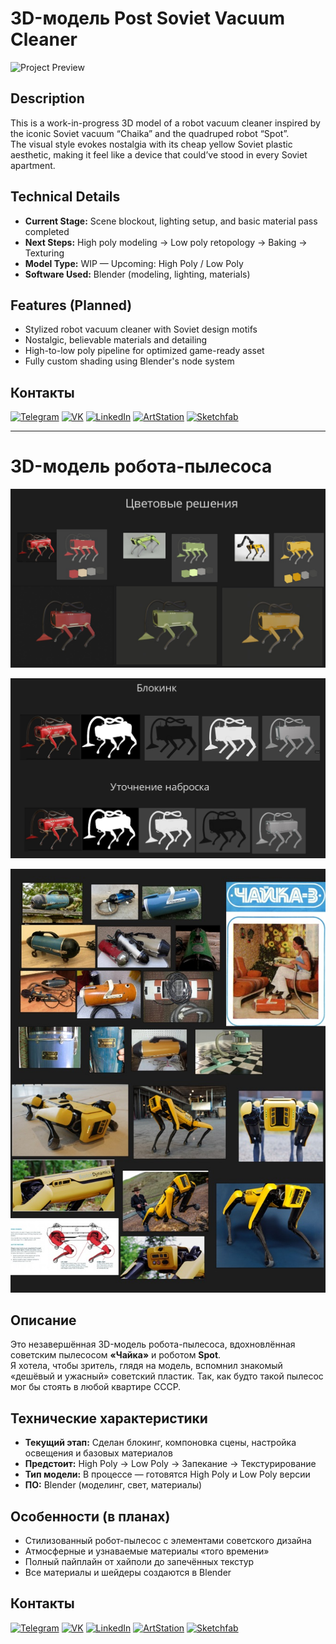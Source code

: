 
# 3D-модель Post Soviet Vacuum Cleaner

![Project Preview](https://github.com/RgAnna/chaika-robot-dog/blob/main/Refs/0001-0200.gif)

## Description

This is a work-in-progress 3D model of a robot vacuum cleaner inspired by the iconic Soviet vacuum “Chaika” and the quadruped robot “Spot”.  
The visual style evokes nostalgia with its cheap yellow Soviet plastic aesthetic, making it feel like a device that could’ve stood in every Soviet apartment.

## Technical Details

- **Current Stage:** Scene blockout, lighting setup, and basic material pass completed  
- **Next Steps:** High poly modeling → Low poly retopology → Baking → Texturing  
- **Model Type:** WIP — Upcoming: High Poly / Low Poly  
- **Software Used:** Blender (modeling, lighting, materials)  

## Features (Planned)

- Stylized robot vacuum cleaner with Soviet design motifs  
- Nostalgic, believable materials and detailing  
- High-to-low poly pipeline for optimized game-ready asset  
- Fully custom shading using Blender's node system

## Контакты

[![Telegram](https://img.shields.io/badge/-Telegram-2CA5E0?style=flat&logo=telegram&logoColor=white)](https://t.me/RgAnna_Art)  [![VK](https://img.shields.io/badge/-VK-4C75A3?style=flat&logo=vk&logoColor=white)](https://vk.com/rganna_art)  [![LinkedIn](https://img.shields.io/badge/-LinkedIn-0077B5?style=flat&logo=linkedin&logoColor=white)](https://www.linkedin.com/in/anna-rogova-487090370/)  [![ArtStation](https://img.shields.io/badge/-ArtStation-13AFF0?style=flat&logo=artstation&logoColor=white)](https://www.artstation.com/rganna)  [![Sketchfab](https://img.shields.io/badge/-Sketchfab-000000?style=flat&logo=sketchfab&logoColor=white)](https://sketchfab.com/RgAnna)

___

# 3D-модель робота-пылесоса 

![Project Preview](https://github.com/RgAnna/chaika-robot-dog/blob/main/Refs/chaika-robot-dog_02.jpg)

![Project Preview](https://github.com/RgAnna/chaika-robot-dog/blob/main/Refs/chaika-robot-dog_03.jpg)

![Project Preview](https://github.com/RgAnna/chaika-robot-dog/blob/main/Refs/chaika-robot-dog_04.jpg)

## Описание

Это незавершённая 3D-модель робота-пылесоса, вдохновлённая советским пылесосом **«Чайка»** и роботом **Spot**.  
Я хотела, чтобы зритель, глядя на модель, вспомнил знакомый «дешёвый и ужасный» советский пластик. Так, как будто такой пылесос мог бы стоять в любой квартире СССР.

## Технические характеристики

- **Текущий этап:** Сделан блокинг, компоновка сцены, настройка освещения и базовых материалов  
- **Предстоит:** High Poly → Low Poly → Запекание → Текстурирование  
- **Тип модели:** В процессе — готовятся High Poly и Low Poly версии  
- **ПО:** Blender (моделинг, свет, материалы)  

## Особенности (в планах)

- Стилизованный робот-пылесос с элементами советского дизайна  
- Атмосферные и узнаваемые материалы «того времени»  
- Полный пайплайн от хайполи до запечённых текстур  
- Все материалы и шейдеры создаются в Blender

## Контакты

[![Telegram](https://img.shields.io/badge/-Telegram-2CA5E0?style=flat&logo=telegram&logoColor=white)](https://t.me/RgAnna_Art)  [![VK](https://img.shields.io/badge/-VK-4C75A3?style=flat&logo=vk&logoColor=white)](https://vk.com/rganna_art)  [![LinkedIn](https://img.shields.io/badge/-LinkedIn-0077B5?style=flat&logo=linkedin&logoColor=white)](https://www.linkedin.com/in/anna-rogova-487090370/)  [![ArtStation](https://img.shields.io/badge/-ArtStation-13AFF0?style=flat&logo=artstation&logoColor=white)](https://www.artstation.com/rganna)  [![Sketchfab](https://img.shields.io/badge/-Sketchfab-000000?style=flat&logo=sketchfab&logoColor=white)](https://sketchfab.com/RgAnna)
